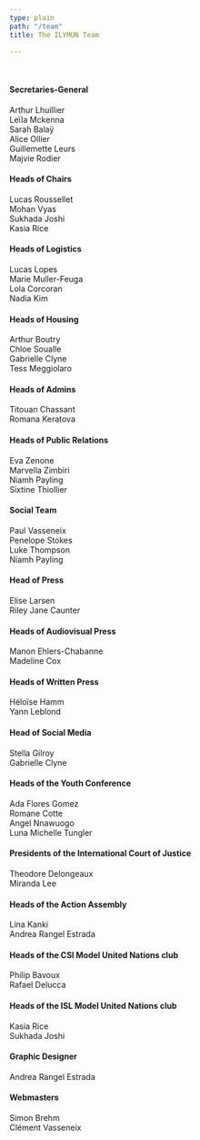 ```yaml
---
type: plain
path: "/team"
title: The ILYMUN Team

---
```

<br/>

#### Secretaries-General
Arthur Lhuillier <br>
Leïla Mckenna <br>
Sarah Balaÿ <br>
Alice Ollier <br>
Guillemette Leurs <br>
Majvie Rodier <br>

#### Heads of Chairs
Lucas Roussellet <br>
Mohan Vyas <br>
Sukhada Joshi <br>
Kasia Rice <br>

#### Heads of Logistics
Lucas Lopes <br>
Marie Muller-Feuga <br>
Lola Corcoran <br>
Nadia Kim <br>

#### Heads of Housing
Arthur Boutry <br>
Chloe Soualle <br>
Gabrielle Clyne  <br>
Tess Meggiolaro <br>

#### Heads of Admins
Titouan Chassant <br>
Romana Keratova  <br>

#### Heads of Public Relations
Eva Zenone <br>
Marvella Zimbiri <br>
Niamh Payling <br>
Sixtine Thiollier <br>

#### Social Team
Paul Vasseneix <br>
Penelope Stokes <br>
Luke Thompson <br>
Niamh Payling <br>

#### Head of Press
Elise Larsen <br>
Riley Jane Caunter <br>

#### Heads of Audiovisual Press <br>
Manon Ehlers-Chabanne <br>
Madeline Cox <br>

#### Heads of Written Press
Héloïse Hamm <br>
Yann Leblond <br>

#### Head of Social Media
Stella Gilroy <br>
Gabrielle Clyne <br>

#### Heads of the Youth Conference
Ada Flores Gomez <br>
Romane Cotte <br>
Angel Nnawuogo <br>
Luna Michelle Tungler <br>

#### Presidents of the International Court of Justice
Theodore Delongeaux <br>
Miranda Lee <br>

#### Heads of the Action Assembly
Lina Kanki <br>
Andrea Rangel Estrada <br>

#### Heads of the CSI Model United Nations club
Philip Bavoux <br>
Rafael Delucca <br>

#### Heads of the ISL Model United Nations club
Kasia Rice <br>
Sukhada Joshi <br>

#### Graphic Designer
Andrea Rangel Estrada <br>

#### Webmasters
Simon Brehm <br>
Clément Vasseneix
